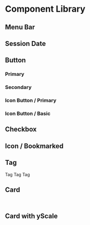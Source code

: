 <script setup lang="ts">
import MenuBarDemo from './MenuBarDemo.vue';
import SessionDateDemo from './SessionDateDemo.vue';
import ButtonPrimaryDemo from './ButtonPrimaryDemo.vue';
import ButtonSecondaryDemo from './ButtonSecondaryDemo.vue';
import IconButtonPrimaryDemo from './IconButtonPrimaryDemo.vue';
import IconButtonBasicDemo from './IconButtonBasicDemo.vue';
import CheckboxDemo from './CheckboxDemo.vue';
import BookmarkedDemo from './BookmarkedDemo.vue';
import CTag from '#/components/CTag.vue';
import CCard from '#/components/CCard.vue';
</script>

# Component Library

## Menu Bar

<MenuBarDemo />

## Session Date

<SessionDateDemo />

## Button

### Primary

<ButtonPrimaryDemo />

### Secondary

<ButtonSecondaryDemo />

### Icon Button / Primary

<IconButtonPrimaryDemo />

### Icon Button / Basic

<IconButtonBasicDemo />

## Checkbox

<CheckboxDemo />

## Icon / Bookmarked

<BookmarkedDemo />

## Tag

<CTag color="#e0e0e0">Tag</CTag>
<CTag color="#ff0000">Tag</CTag>
<CTag color="#00ff00">Tag</CTag>

## Card

<div style="display: grid; gap: 1em; grid-template-columns: repeat(3, 1fr)">
<CCard
    title="A 101 in time series analytics with Apache Arrow, Pandas and Parquet"
    time="10:00 ~ 10:30"
    speaker="zoe steinamp"
    tag="主議程軌"
/>

<CCard
    title="A 101 in time series analytics with Apache Arrow, Pandas and Parquet"
    time="10:00 ~ 10:30"
    speaker="zoe steinamp"
    tag="主議程軌"
    status="actived"
/>

<CCard
    title="A 101 in time series analytics with Apache Arrow, Pandas and Parquet"
    time="10:00 ~ 10:30"
    speaker="zoe steinamp"
    tag="主議程軌"
    status="disabled"
/>

<CCard
    title="A 101 in time series analytics with Apache Arrow, Pandas and Parquet"
    time="10:00 ~ 10:30"
    speaker="zoe steinamp"
    tag="主議程軌"
    status="default"
    bookmarked
/>

<CCard
    title="A 101 in time series analytics with Apache Arrow, Pandas and Parquet"
    time="10:00 ~ 10:30"
    speaker="zoe steinamp"
    tag="主議程軌"
    status="actived"
    bookmarked
/>

<CCard
    title="A 101 in time series analytics with Apache Arrow, Pandas and Parquet"
    time="10:00 ~ 10:30"
    speaker="zoe steinamp"
    tag="主議程軌"
    status="disabled"
    bookmarked
/>

</div>

## Card with yScale

<div style="display: grid; gap: 1em; grid-template-columns: repeat(3, 1fr)">

<CCard
    title="A 101 in time series analytics with Apache Arrow, Pandas and Parquet"
    time="10:00 ~ 10:30"
    speaker="zoe steinamp"
    tag="主議程軌"
    :heightFactor="1"
/>

<CCard
    title="A 101 in time series analytics with Apache Arrow, Pandas and Parquet"
    time="10:00 ~ 11:00"
    speaker="zoe steinamp"
    tag="主議程軌"
    :heightFactor="2"
/>

<CCard
    title="A 101 in time series analytics with Apache Arrow, Pandas and Parquet"
    time="10:00 ~ 11:30"
    speaker="zoe steinamp"
    tag="主議程軌"
    :heightFactor="3"
/>

</div>
